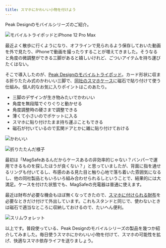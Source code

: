 ```yaml
---
title: スマホにかわいい小物を付けよう
---
```

Peak Designのモバイルシリーズのご紹介。

![](https://lh3.googleusercontent.com/vY7IYHPW5KaZvMOPSZIkgAQ0iBHJPPp_AoFDHtUqZR_dCd6ilrnKbJVKXtnBmimAClEyyufwqoAggNZHnMJDhluD36mzhd6CYsjYzPmTFeAwUYMWwNfW3Fk8GMImSC9_E2hwgP7cj-MzfC36UCPeqQ "モバイルトライポッドとiPhone 12 Pro Max")

最近よく散歩に行くようになり、オフラインで見られるよう保存しておいた動画を外で見たり、iPhoneで動画を撮ったりすることが増えてきました。そうなると角度の微調整ができる三脚があると嬉しいけれど、ごついアイテムを持ち運びたくはない。

そこで導入したのが、[Peak Designのモバイルトライポッド](https://www.amazon.co.jp/dp/B09FRZPLL3)。カード形状に収まる折りたたみ式のかわいい三脚で、[同社のスマホケース](https://www.amazon.co.jp/dp/B09FP3HP7Z?)に磁石で貼り付けて使う仕組み。個人的なお気に入りポイントはこのあたり。

*   三脚のデザインが生き物みたいでかわいい
*   角度を無段階でぐりぐりと動かせる
*   角度調整時の硬さまで調整できる
*   薄くて小さいのでポケットに入る
*   スマホに貼り付けたまま持ち運ぶこともできる
*   磁石が付いているので玄関ドアとかに雑に貼り付けておける

![](https://lh6.googleusercontent.com/IlZJWoAsVmCqhU0FZyO72wG3HlpfVX1NCYuLbcrJIH4XgH6FXwC4rabef9VT5xyjSOHz8BLEgcjXU7x3bqkOZMBjFK0hWu9PrkoiEXdJ6ElxVzC0dKflDUZbIkUK-nZU_jsTPzQhdLTpYn4oAmWszA "かわいい")

![](https://lh4.googleusercontent.com/fCd2nmMqwgpzCxJm6HsgXiJaQmYTegsKaFp5doZV5mNR8htizXJc0LQENVHfgCaKwb4pTeV1GzOmN7YZWx1uYiLkcN3Zi5RaUASYAS0FWjox7ip3IFF21mjoYh2ZpM8XpPOF_UByj-9Ng6Tly--TFg "折りたたんだ様子")

最初は「MagSafeあるんだからケースあるの非効率的じゃない？バンパーで運用できるものを探したほうが良くない？」と思っていましたが、背面に指を通せるリングも付いてるし、布感のある見た目と触り心地で落ち着いた雰囲気になるし、他の同社製品ともいろいろ組み合わせられるしということで、結果的には大満足。ケースを付けた状態でも、MagSafeの充電器は普通に使えます。

最近は財布が必要な機会もほぼ無くなってきたので、[スマホに付けられる財布](https://www.amazon.co.jp/dp/B09FSGW671)を必要なときだけ付けて外出しています。これもスタンドと同じで、使わないときは磁石で適当なところに収納しておけるので、たいへん便利。

![](https://lh3.googleusercontent.com/mKnY_l_ISVdI0PFQCCCR_pgtxKRJqL0mrN0fIjVlAJ52CrAzLZdu-KsBrU1KUoCXFzVztsLnXjOuWV5gWyjBZ7wubkyjo9J3bxxhof1p_-0pJdYEqi6BX8MNtmESqlYgYkFTAYX6yriiwWr-LjClbA "スリムウォレット")

以上です。普段使っている、Peak Designのモバイルシリーズの製品を幾つか紹介してみました。毎日使うスマホにかわいい小物を付けて、スマホの可能性を拡げ、快適なスマホ依存ライフを送りましょう。
